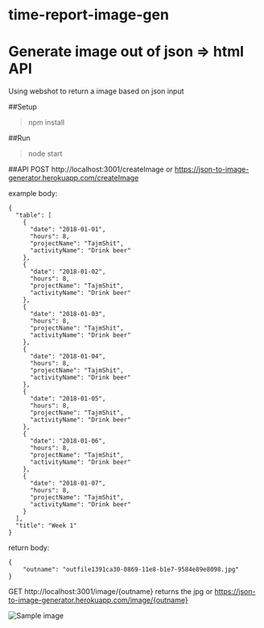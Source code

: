 # time-report-image-gen
# Generate image out of json => html API
Using webshot to return a image based on json input

##Setup
> npm install

##Run
> node start

##API
POST http://localhost:3001/createImage
or https://json-to-image-generator.herokuapp.com/createImage

example body:
```
{
  "table": [
    {
      "date": "2018-01-01",
      "hours": 8,
      "projectName": "TajmShit",
      "activityName": "Drink beer"
    },
    {
      "date": "2018-01-02",
      "hours": 8,
      "projectName": "TajmShit",
      "activityName": "Drink beer"
    },
    {
      "date": "2018-01-03",
      "hours": 8,
      "projectName": "TajmShit",
      "activityName": "Drink beer"
    },
    {
      "date": "2018-01-04",
      "hours": 8,
      "projectName": "TajmShit",
      "activityName": "Drink beer"
    },
    {
      "date": "2018-01-05",
      "hours": 8,
      "projectName": "TajmShit",
      "activityName": "Drink beer"
    },
    {
      "date": "2018-01-06",
      "hours": 8,
      "projectName": "TajmShit",
      "activityName": "Drink beer"
    },
    {
      "date": "2018-01-07",
      "hours": 8,
      "projectName": "TajmShit",
      "activityName": "Drink beer"
    }
  ],
  "title": "Week 1"
}
```
return body: 
```
{
    "outname": "outfile1391ca30-0869-11e8-b1e7-9584e89e8098.jpg"
}
```

GET http://localhost:3001/image/{outname} returns the jpg
or https://json-to-image-generator.herokuapp.com/image/{outname}

![Sample image](https://i.imgur.com/CnFaCEP.jpg)


